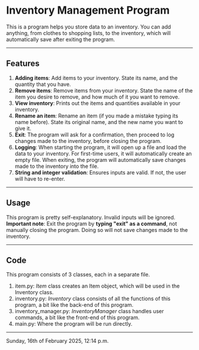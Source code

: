 # Inventory Management Program
This is a program helps you store data to an inventory. You can add anything, from clothes
to shopping lists, to the inventory, which will automatically save after exiting the program.

---

## Features
1. **Adding items**: Add items to your inventory. State its name, and the quantity that you have.
2. **Remove items**: Remove items from your inventory. State the name of the item you desire to remove, 
and how much of it you want to remove.
3. **View inventory**: Prints out the items and quantities available in your inventory.
4. **Rename an item**: Rename an item (if you made a mistake typing its name before). State
its original name, and the new name you want to give it.
5. **Exit**: The program will ask for a confirmation, then proceed to log changes made to 
the inventory, before closing the program.
6. **Logging**: When starting the program, it will open up a file and load the data
to your inventory. For first-time users, it will automatically create an empty file.
When exiting, the program will automatically save changes made to the inventory into the file.
7. **String and integer validation**: Ensures inputs are valid. If not, the user will have to re-enter.

---

## Usage
This program is pretty self-explanatory. Invalid inputs will be ignored.
**Important note**: Exit the program by **typing "exit" as a command**, not manually closing the program.
Doing so will not save changes made to the inventory.

---

## Code
This program consists of 3 classes, each in a separate file.
1. item.py: *Item* class creates an Item object, which will be used in the Inventory class.
2. inventory.py: *Inventory* class consists of all the functions of this program, a bit like the back-end of this program.
3. inventory_manager.py: *InventoryManager* class handles user commands, a bit like the front-end of this program.
4. main.py: Where the program will be run directly.

---
Sunday, 16th of February 2025, 12:14 p.m.